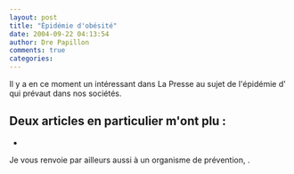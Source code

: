 ```yaml
---
layout: post
title: "Épidémie d'obésité"
date: 2004-09-22 04:13:54
author: Dre Papillon
comments: true
categories: 
---
```



Il y a en ce moment un  intéressant dans La Presse au sujet de l'épidémie d' qui prévaut dans nos sociétés.

Deux articles en particulier m'ont plu :
-  
-  

Je vous renvoie par ailleurs aussi à un organisme de prévention, .
